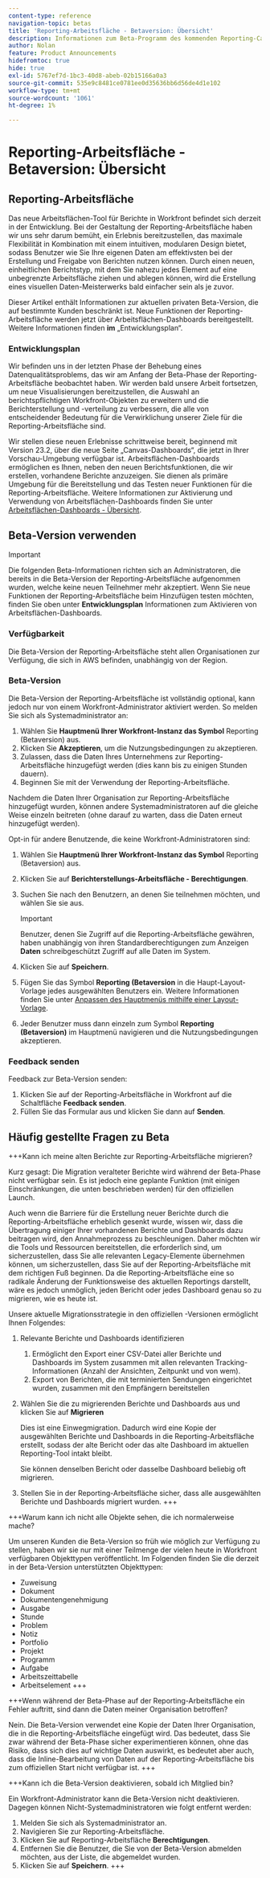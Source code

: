 ```yaml
---
content-type: reference
navigation-topic: betas
title: 'Reporting-Arbeitsfläche - Betaversion: Übersicht'
description: Informationen zum Beta-Programm des kommenden Reporting-Canvas-Tools für Adobe Workfront
author: Nolan
feature: Product Announcements
hidefromtoc: true
hide: true
exl-id: 5767ef7d-1bc3-40d8-abeb-02b15166a0a3
source-git-commit: 535e9c8481ce0781ee0d35636bb6d56de4d1e102
workflow-type: tm+mt
source-wordcount: '1061'
ht-degree: 1%

---
```


# Reporting-Arbeitsfläche - Betaversion: Übersicht

## Reporting-Arbeitsfläche

Das neue Arbeitsflächen-Tool für Berichte in Workfront befindet sich derzeit in der Entwicklung. Bei der Gestaltung der Reporting-Arbeitsfläche haben wir uns sehr darum bemüht, ein Erlebnis bereitzustellen, das maximale Flexibilität in Kombination mit einem intuitiven, modularen Design bietet, sodass Benutzer wie Sie Ihre eigenen Daten am effektivsten bei der Erstellung und Freigabe von Berichten nutzen können. Durch einen neuen, einheitlichen Berichtstyp, mit dem Sie nahezu jedes Element auf eine unbegrenzte Arbeitsfläche ziehen und ablegen können, wird die Erstellung eines visuellen Daten-Meisterwerks bald einfacher sein als je zuvor.

Dieser Artikel enthält Informationen zur aktuellen privaten Beta-Version, die auf bestimmte Kunden beschränkt ist. Neue Funktionen der Reporting-Arbeitsfläche werden jetzt über Arbeitsflächen-Dashboards bereitgestellt. Weitere Informationen finden **im** „Entwicklungsplan“.

### Entwicklungsplan

Wir befinden uns in der letzten Phase der Behebung eines Datenqualitätsproblems, das wir am Anfang der Beta-Phase der Reporting-Arbeitsfläche beobachtet haben. Wir werden bald unsere Arbeit fortsetzen, um neue Visualisierungen bereitzustellen, die Auswahl an berichtspflichtigen Workfront-Objekten zu erweitern und die Berichterstellung und -verteilung zu verbessern, die alle von entscheidender Bedeutung für die Verwirklichung unserer Ziele für die Reporting-Arbeitsfläche sind.

Wir stellen diese neuen Erlebnisse schrittweise bereit, beginnend mit Version 23.2, über die neue Seite „Canvas-Dashboards“, die jetzt in Ihrer Vorschau-Umgebung verfügbar ist. Arbeitsflächen-Dashboards ermöglichen es Ihnen, neben den neuen Berichtsfunktionen, die wir erstellen, vorhandene Berichte anzuzeigen. Sie dienen als primäre Umgebung für die Bereitstellung und das Testen neuer Funktionen für die Reporting-Arbeitsfläche. Weitere Informationen zur Aktivierung und Verwendung von Arbeitsflächen-Dashboards finden Sie unter [Arbeitsflächen-Dashboards - Übersicht](/help/quicksilver/reports-and-dashboards/dashboards/creating-and-managing-dashboards/canvas-dashboards-overview.md).

## Beta-Version verwenden

>[!IMPORTANT]
>
>Die folgenden Beta-Informationen richten sich an Administratoren, die bereits in die Beta-Version der Reporting-Arbeitsfläche aufgenommen wurden, welche keine neuen Teilnehmer mehr akzeptiert. Wenn Sie neue Funktionen der Reporting-Arbeitsfläche beim Hinzufügen testen möchten, finden Sie oben unter **Entwicklungsplan** Informationen zum Aktivieren von Arbeitsflächen-Dashboards.

### Verfügbarkeit

Die Beta-Version der Reporting-Arbeitsfläche steht allen Organisationen zur Verfügung, die sich in AWS befinden, unabhängig von der Region.

### Beta-Version

Die Beta-Version der Reporting-Arbeitsfläche ist vollständig optional, kann jedoch nur von einem Workfront-Administrator aktiviert werden. So melden Sie sich als Systemadministrator an:

1. Wählen Sie **Hauptmenü Ihrer Workfront-Instanz das Symbol** Reporting (Betaversion) aus.
1. Klicken Sie **Akzeptieren**, um die Nutzungsbedingungen zu akzeptieren.
1. Zulassen, dass die Daten Ihres Unternehmens zur Reporting-Arbeitsfläche hinzugefügt werden (dies kann bis zu einigen Stunden dauern).
1. Beginnen Sie mit der Verwendung der Reporting-Arbeitsfläche.

Nachdem die Daten Ihrer Organisation zur Reporting-Arbeitsfläche hinzugefügt wurden, können andere Systemadministratoren auf die gleiche Weise einzeln beitreten (ohne darauf zu warten, dass die Daten erneut hinzugefügt werden).

Opt-in für andere Benutzende, die keine Workfront-Administratoren sind:

1. Wählen Sie **Hauptmenü Ihrer Workfront-Instanz das Symbol** Reporting (Betaversion) aus.
1. Klicken Sie auf **Berichterstellungs-Arbeitsfläche - Berechtigungen**.
1. Suchen Sie nach den Benutzern, an denen Sie teilnehmen möchten, und wählen Sie sie aus.

   >[!IMPORTANT]
   >
   >Benutzer, denen Sie Zugriff auf die Reporting-Arbeitsfläche gewähren, haben unabhängig von ihren Standardberechtigungen zum Anzeigen **Daten** schreibgeschützt Zugriff auf alle Daten im System.

1. Klicken Sie auf **Speichern**.
1. Fügen Sie das Symbol **Reporting (Betaversion** in die Haupt-Layout-Vorlage jedes ausgewählten Benutzers ein. Weitere Informationen finden Sie unter [Anpassen des Hauptmenüs mithilfe einer Layout-Vorlage](/help/quicksilver/administration-and-setup/customize-workfront/use-layout-templates/customize-main-menu.md).
1. Jeder Benutzer muss dann einzeln zum Symbol **Reporting (Betaversion)** im Hauptmenü navigieren und die Nutzungsbedingungen akzeptieren.

### Feedback senden

Feedback zur Beta-Version senden:

1. Klicken Sie auf der Reporting-Arbeitsfläche in Workfront auf die Schaltfläche **Feedback senden**.
1. Füllen Sie das Formular aus und klicken Sie dann auf **Senden**.

## Häufig gestellte Fragen zu Beta

+++Kann ich meine alten Berichte zur Reporting-Arbeitsfläche migrieren?

Kurz gesagt: Die Migration veralteter Berichte wird während der Beta-Phase nicht verfügbar sein. Es ist jedoch eine geplante Funktion (mit einigen Einschränkungen, die unten beschrieben werden) für den offiziellen Launch.

Auch wenn die Barriere für die Erstellung neuer Berichte durch die Reporting-Arbeitsfläche erheblich gesenkt wurde, wissen wir, dass die Übertragung einiger Ihrer vorhandenen Berichte und Dashboards dazu beitragen wird, den Annahmeprozess zu beschleunigen. Daher möchten wir die Tools und Ressourcen bereitstellen, die erforderlich sind, um sicherzustellen, dass Sie alle relevanten Legacy-Elemente übernehmen können, um sicherzustellen, dass Sie auf der Reporting-Arbeitsfläche mit dem richtigen Fuß beginnen. Da die Reporting-Arbeitsfläche eine so radikale Änderung der Funktionsweise des aktuellen Reportings darstellt, wäre es jedoch unmöglich, jeden Bericht oder jedes Dashboard genau so zu migrieren, wie es heute ist.

Unsere aktuelle Migrationsstrategie in den offiziellen -Versionen ermöglicht Ihnen Folgendes:

1. Relevante Berichte und Dashboards identifizieren

   1. Ermöglicht den Export einer CSV-Datei aller Berichte und Dashboards im System zusammen mit allen relevanten Tracking-Informationen (Anzahl der Ansichten, Zeitpunkt und von wem).
   1. Export von Berichten, die mit terminierten Sendungen eingerichtet wurden, zusammen mit den Empfängern bereitstellen

1. Wählen Sie die zu migrierenden Berichte und Dashboards aus und klicken Sie auf **Migrieren**

   Dies ist eine Einwegmigration. Dadurch wird eine Kopie der ausgewählten Berichte und Dashboards in die Reporting-Arbeitsfläche erstellt, sodass der alte Bericht oder das alte Dashboard im aktuellen Reporting-Tool intakt bleibt.

   Sie können denselben Bericht oder dasselbe Dashboard beliebig oft migrieren.

1. Stellen Sie in der Reporting-Arbeitsfläche sicher, dass alle ausgewählten Berichte und Dashboards migriert wurden.
+++

+++Warum kann ich nicht alle Objekte sehen, die ich normalerweise mache?

Um unseren Kunden die Beta-Version so früh wie möglich zur Verfügung zu stellen, haben wir sie nur mit einer Teilmenge der vielen heute in Workfront verfügbaren Objekttypen veröffentlicht. Im Folgenden finden Sie die derzeit in der Beta-Version unterstützten Objekttypen:

* Zuweisung
* Dokument
* Dokumentengenehmigung
* Ausgabe
* Stunde
* Problem
* Notiz
* Portfolio
* Projekt
* Programm
* Aufgabe
* Arbeitszeittabelle
* Arbeitselement
+++

+++Wenn während der Beta-Phase auf der Reporting-Arbeitsfläche ein Fehler auftritt, sind dann die Daten meiner Organisation betroffen?

Nein. Die Beta-Version verwendet eine Kopie der Daten Ihrer Organisation, die in die Reporting-Arbeitsfläche eingefügt wird. Das bedeutet, dass Sie zwar während der Beta-Phase sicher experimentieren können, ohne das Risiko, dass sich dies auf wichtige Daten auswirkt, es bedeutet aber auch, dass die Inline-Bearbeitung von Daten auf der Reporting-Arbeitsfläche bis zum offiziellen Start nicht verfügbar ist.
+++

+++Kann ich die Beta-Version deaktivieren, sobald ich Mitglied bin?

Ein Workfront-Administrator kann die Beta-Version nicht deaktivieren. Dagegen können Nicht-Systemadministratoren wie folgt entfernt werden:

1. Melden Sie sich als Systemadministrator an.
1. Navigieren Sie zur Reporting-Arbeitsfläche.
1. Klicken Sie auf Reporting-Arbeitsfläche **Berechtigungen**.
1. Entfernen Sie die Benutzer, die Sie von der Beta-Version abmelden möchten, aus der Liste, die abgemeldet wurden.
1. Klicken Sie auf **Speichern**.
+++
